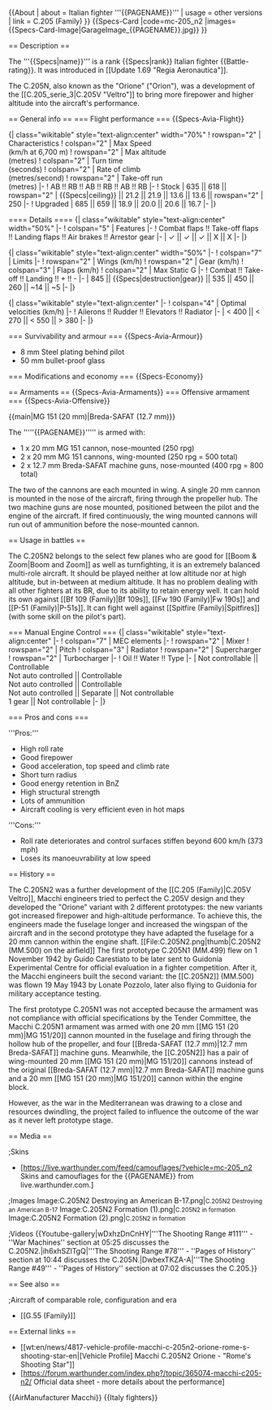 {{About
| about = Italian fighter '''{{PAGENAME}}'''
| usage = other versions
| link = C.205 (Family)
}}
{{Specs-Card
|code=mc-205_n2
|images={{Specs-Card-Image|GarageImage_{{PAGENAME}}.jpg}}
}}

== Description ==
<!-- ''In the description, the first part should be about the history of and the creation and combat usage of the aircraft, as well as its key features. In the second part, tell the reader about the aircraft in the game. Insert a screenshot of the vehicle, so that if the novice player does not remember the vehicle by name, he will immediately understand what kind of vehicle the article is talking about.'' -->
The '''{{Specs|name}}''' is a rank {{Specs|rank}} Italian fighter {{Battle-rating}}. It was introduced in [[Update 1.69 "Regia Aeronautica"]].

The C.205N, also known as the "Orione" ("Orion"), was a development of the [[C.205_serie_3|C.205V "Veltro"]] to bring more firepower and higher altitude into the aircraft's performance.

== General info ==
=== Flight performance ===
{{Specs-Avia-Flight}}
<!-- ''Describe how the aircraft behaves in the air. Speed, manoeuvrability, acceleration and allowable loads - these are the most important characteristics of the vehicle.'' -->

{| class="wikitable" style="text-align:center" width="70%"
! rowspan="2" | Characteristics
! colspan="2" | Max Speed<br>(km/h at 6,700 m)
! rowspan="2" | Max altitude<br>(metres)
! colspan="2" | Turn time<br>(seconds)
! colspan="2" | Rate of climb<br>(metres/second)
! rowspan="2" | Take-off run<br>(metres)
|-
! AB !! RB !! AB !! RB !! AB !! RB
|-
! Stock
| 635 || 618 || rowspan="2" | {{Specs|ceiling}} || 21.2 || 21.9 || 13.6 || 13.6 || rowspan="2" | 250
|-
! Upgraded
| 685 || 659 || 18.9 || 20.0 || 20.6 || 16.7
|-
|}

==== Details ====
{| class="wikitable" style="text-align:center" width="50%"
|-
! colspan="5" | Features
|-
! Combat flaps !! Take-off flaps !! Landing flaps !! Air brakes !! Arrestor gear
|-
| ✓ || ✓ || ✓ || X || X     <!-- ✓ -->
|-
|}

{| class="wikitable" style="text-align:center" width="50%"
|-
! colspan="7" | Limits
|-
! rowspan="2" | Wings (km/h)
! rowspan="2" | Gear (km/h)
! colspan="3" | Flaps (km/h)
! colspan="2" | Max Static G
|-
! Combat !! Take-off !! Landing !! + !! -
|-
| 845 <!-- {{Specs|destruction|body}} --> || {{Specs|destruction|gear}} || 535 || 450 || 260 || ~14 || ~5
|-
|}

{| class="wikitable" style="text-align:center"
|-
! colspan="4" | Optimal velocities (km/h)
|-
! Ailerons !! Rudder !! Elevators !! Radiator
|-
| < 400 || < 270 || < 550 || > 380
|-
|}

=== Survivability and armour ===
{{Specs-Avia-Armour}}
<!-- ''Examine the survivability of the aircraft. Note how vulnerable the structure is and how secure the pilot is, whether the fuel tanks are armoured, etc. Describe the armour, if there is any, and also mention the vulnerability of other critical aircraft systems.'' -->

* 8 mm Steel plating behind pilot
* 50 mm bullet-proof glass

=== Modifications and economy ===
{{Specs-Economy}}

== Armaments ==
{{Specs-Avia-Armaments}}
=== Offensive armament ===
{{Specs-Avia-Offensive}}
<!-- ''Describe the offensive armament of the aircraft, if any. Describe how effective the cannons and machine guns are in a battle, and also what belts or drums are better to use. If there is no offensive weaponry, delete this subsection.'' -->
{{main|MG 151 (20 mm)|Breda-SAFAT (12.7 mm)}}

The '''''{{PAGENAME}}''''' is armed with:

* 1 x 20 mm MG 151 cannon, nose-mounted (250 rpg)
* 2 x 20 mm MG 151 cannons, wing-mounted (250 rpg = 500 total)
* 2 x 12.7 mm Breda-SAFAT machine guns, nose-mounted (400 rpg = 800 total)

The two of the cannons are each mounted in wing. A single 20 mm cannon is mounted in the nose of the aircraft, firing through the propeller hub. The two machine guns are nose mounted, positioned between the pilot and the engine of the aircraft. If fired continuously, the wing mounted cannons will run out of ammunition before the nose-mounted cannon.

== Usage in battles ==
<!-- ''Describe the tactics of playing in the aircraft, the features of using aircraft in a team and advice on tactics. Refrain from creating a "guide" - do not impose a single point of view, but instead, give the reader food for thought. Examine the most dangerous enemies and give recommendations on fighting them. If necessary, note the specifics of the game in different modes (AB, RB, SB).'' -->
The C.205N2 belongs to the select few planes who are good for [[Boom & Zoom|Boom and Zoom]] as well as turnfighting, it is an extremely balanced multi-role aircraft. It should be played neither at low altitude nor at high altitude, but in-between at medium altitude. It has no problem dealing with all other fighters at its BR, due to its ability to retain energy well. It can hold its own against [[Bf 109 (Family)|Bf 109s]], [[Fw 190 (Family)|Fw 190s]] and [[P-51 (Family)|P-51s]]. It can fight well against [[Spitfire (Family)|Spitfires]] (with some skill on the pilot's part).

=== Manual Engine Control ===
{| class="wikitable" style="text-align:center"
|-
! colspan="7" | MEC elements
|-
! rowspan="2" | Mixer
! rowspan="2" | Pitch
! colspan="3" | Radiator
! rowspan="2" | Supercharger
! rowspan="2" | Turbocharger
|-
! Oil !! Water !! Type
|-
| Not controllable || Controllable<br>Not auto controlled || Controllable<br>Not auto controlled || Controllable<br>Not auto controlled || Separate || Not controllable<br>1 gear || Not controllable
|-
|}

=== Pros and cons ===
<!-- ''Summarise and briefly evaluate the vehicle in terms of its characteristics and combat effectiveness. Mark its pros and cons in the bulleted list. Try not to use more than 6 points for each of the characteristics. Avoid using categorical definitions such as "bad", "good" and the like - use substitutions with softer forms such as "inadequate" and "effective".'' -->

'''Pros:'''

* High roll rate
* Good firepower
* Good acceleration, top speed and climb rate
* Short turn radius
* Good energy retention in BnZ
* High structural strength
* Lots of ammunition
* Aircraft cooling is very efficient even in hot maps

'''Cons:'''

* Roll rate deteriorates and control surfaces stiffen beyond 600 km/h (373 mph)
* Loses its manoeuvrability at low speed

== History ==
<!-- ''Describe the history of the creation and combat usage of the aircraft in more detail than in the introduction. If the historical reference turns out to be too long, take it to a separate article, taking a link to the article about the vehicle and adding a block "/History" (example: <nowiki>https://wiki.warthunder.com/(Vehicle-name)/History</nowiki>) and add a link to it here using the <code>main</code> template. Be sure to reference text and sources by using <code><nowiki><ref></ref></nowiki></code>, as well as adding them at the end of the article with <code><nowiki><references /></nowiki></code>. This section may also include the vehicle's dev blog entry (if applicable) and the in-game encyclopedia description (under <code><nowiki>=== In-game description ===</nowiki></code>, also if applicable).'' -->
The C.205N2 was a further development of the [[C.205 (Family)|C.205V Veltro]], Macchi engineers tried to perfect the C.205V design and they developed the "Orione" variant with 2 different prototypes: the new variants got increased firepower and high-altitude performance. To achieve this, the engineers made the fuselage longer and increased the wingspan of the aircraft and in the second prototype they have adapted the fuselage for a 20 mm cannon within the engine shaft.
[[File:C.205N2.png|thumb|C.205N2 (MM.500) on the airfield]]
The first prototype C.205N1 (MM.499) flew on 1 November 1942 by Guido Carestiato to be later sent to Guidonia Experimental Centre for official evaluation in a fighter competition. After it, the Macchi engineers built the second variant: the [[C.205N2]] (MM.500) was flown 19 May 1943 by Lonate Pozzolo, later also flying to Guidonia for military  acceptance testing.

The first prototype C.205N1 was not accepted because the armament was not compliance with official specifications by the Tender Committee, the Macchi C.205N1 armament was armed with one 20 mm [[MG 151 (20 mm)|MG 151/20]] cannon mounted in the fuselage and firing through the hollow hub of the propeller, and four [[Breda-SAFAT (12.7 mm)|12.7 mm Breda-SAFAT]] machine guns. Meanwhile, the [[C.205N2]] has a pair of wing-mounted 20 mm [[MG 151 (20 mm)|MG 151/20]] cannons instead of the original  [[Breda-SAFAT (12.7 mm)|12.7 mm Breda-SAFAT]] machine guns and a 20 mm [[MG 151 (20 mm)|MG 151/20]] cannon within the engine block.

However, as the war in the Mediterranean was drawing to a close and resources dwindling, the project failed to influence the outcome of the war as it never left prototype stage.

== Media ==
<!-- ''Excellent additions to the article would be video guides, screenshots from the game, and photos.'' -->

;Skins
* [https://live.warthunder.com/feed/camouflages/?vehicle=mc-205_n2 Skins and camouflages for the {{PAGENAME}} from live.warthunder.com.]

;Images
<gallery mode="packed-hover"  heights="150">
Image:C.205N2 Destroying an American B-17.png|<small>C.205N2 Destroying an American B-17</small>
Image:C.205N2 Formation (1).png|<small>C.205N2 in formation</small>
Image:C.205N2 Formation (2).png|<small>C.205N2 in formation</small>
</gallery>

;Videos
{{Youtube-gallery|wDxhzDnCnHY|'''The Shooting Range #111''' - ''War Machines'' section at 05:25 discusses the C.205N2.|ih6xhSZlTgQ|'''The Shooting Range #78''' - ''Pages of History'' section at 10:44 discusses the C.205N.|DwbexTKZA-A|'''The Shooting Range #49''' - ''Pages of History'' section at 07:02 discusses the C.205.}}

== See also ==
<!-- ''Links to the articles on the War Thunder Wiki that you think will be useful for the reader, for example:''
* ''reference to the series of the aircraft;''
* ''links to approximate analogues of other nations and research trees.'' -->

;Aircraft of comparable role, configuration and era

* [[G.55 (Family)]]

== External links ==
<!-- ''Paste links to sources and external resources, such as:''
* ''topic on the official game forum;''
* ''other literature.'' -->

* [[wt:en/news/4817-vehicle-profile-macchi-c-205n2-orione-rome-s-shooting-star-en|[Vehicle Profile] Macchi C.205N2 Orione - "Rome's Shooting Star"]]
* [https://forum.warthunder.com/index.php?/topic/365074-macchi-c205-n2/ Official data sheet - more details about the performance]

{{AirManufacturer Macchi}}
{{Italy fighters}}